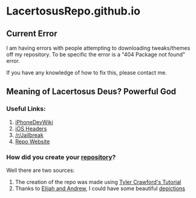 # LacertosusRepo.github.io

## Current Error
I am having errors with people attempting to downloading tweaks/themes off my repository. To be specific the error is a "404 Package not found" error.

If you have any knowledge of how to fix this, please contact me.

## Meaning of Lacertosus Deus? **Powerful God**

### Useful Links:
1. <a href="http://iphonedevwiki.net/index.php/Main_Page">iPhoneDevWiki</a>
2. <a href="http://developer.limneos.net/?ios=9.0">iOS Headers</a>
3. <a href="https://www.reddit.com/r/jailbreak/">/r/Jailbreak</a>
4. <a href="http://lacertosusrepo.github.io/">Repo Website</a>

### How did you create your <a href="http://lacertosusrepo.github.io">repository</a>?
Well there are two sources:

1. The creation of the repo was made using <a href="https://www.youtube.com/watch?v=XqkTnxyiiOc">Tyler Crawford's Tutorial</a>
2. Thanks to <a href="https://elijahandandrew.com/">Elijah and Andrew</a>, I could have some beautiful <a href="http://lacertosusrepo.github.io/depictions/com.lacertosusrepo.popuponstart/index.html">depictions</a>
